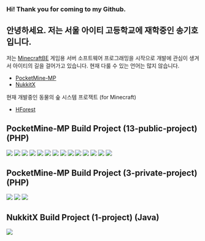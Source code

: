 ### Hi! Thank you for coming to my Github.
## 안녕하세요. 저는 서울 아이티 고등학교에 재학중인 송기호 입니다.

저는 [MinecraftBE](https://minecraft.gamepedia.com/Bedrock_Edition) 게임용 서버 소프트웨어 프로그래밍을 시작으로 개발에 관심이 생겨서 아이티의 길을 걸어가고 있습니다.
현재 다룰 수 있는 언어는 많지 않습니다.

- [PocketMine-MP](https://github.com/pmmp/PocketMine-MP)
- [NukkitX](https://github.com/CloudburstMC/Nukkit)

현재 개발중인 동물의 숲 시스템 프로잭트 (for Minecraft)

- [HForest](https://github.com/GodVas/HForestProject)


## PocketMine-MP Build Project (13-public-project) (PHP)

[![](https://img.shields.io/github/downloads/GodVas/S3DItemToolS/total?color=success&labelColor=blue&label=S3DItemToolS)](https://github.com/GodVas/S3DItemToolS)
[![](https://img.shields.io/github/downloads/GodVas/MineListRecommend/total?color=success&labelColor=blue&label=MineListRecommend)](https://github.com/GodVas/MineListRecommend)
[![](https://img.shields.io/github/downloads/GodVas/ServerTransfer/total?color=success&labelColor=blue&label=ServerTransfer)](https://github.com/GodVas/ServerTransfer)
[![](https://img.shields.io/github/downloads/GodVas/HackManager/total?color=success&labelColor=blue&label=HackManager)](https://github.com/GodVas/HackManager)
[![](https://img.shields.io/github/downloads/GodVas/AdvancedNetherite/total?color=success&labelColor=blue&label=AdvancedNetherite)](https://github.com/GodVas/AdvancedNetherite)
[![](https://img.shields.io/github/downloads/GodVas/SArea/total?color=success&labelColor=blue&label=SArea)](https://github.com/GodVas/SArea)
[![](https://img.shields.io/github/downloads/GodVas/ScheduleAPI/total?color=success&labelColor=blue&label=ScheduleAPI)](https://github.com/GodVas/ScheduleAPI)
[![](https://img.shields.io/github/downloads/GodVas/NoUpdateFarmland/total?color=success&labelColor=blue&label=NoUpdateFarmland)](https://github.com/GodVas/NoUpdateFarmland)
[![](https://img.shields.io/github/downloads/GodVas/ItemCaseAPI/total?color=success&labelColor=blue&label=ItemCaseAPI)](https://github.com/GodVas/ItemCaseAPI)
[![](https://img.shields.io/github/downloads/GodVas/AdvanceRaid/total?color=success&labelColor=blue&label=AdvanceRaid)](https://github.com/GodVas/AdvanceRaid)
[![](https://img.shields.io/github/downloads/GodVas/AdvanceQuest/total?color=success&labelColor=blue&label=AdvanceQuest)](https://github.com/GodVas/AdvanceQuest)
[![](https://img.shields.io/github/downloads/GodVas/BlockBreakSecondHack/total?color=success&labelColor=blue&label=BlockBreakSecondHack)](https://github.com/GodVas/BlockBreakSecondHack)
[![](https://img.shields.io/github/downloads/GodVas/SpawnParticle/total?color=success&labelColor=blue&label=SpawnParticle)](https://github.com/GodVas/SpawnParticle)
[![](https://img.shields.io/github/downloads/GodVas/AdvanceReboote/total?color=success&labelColor=blue&label=AdvanceReboot)](https://github.com/GodVas/AdvanceReboot)


## PocketMine-MP Build Project (3-private-project) (PHP)

[![](https://img.shields.io/github/downloads/GodVas/AdvanceContent/total?color=success&labelColor=blue&label=AdvanceContent)](https://github.com/GodVas/AdvanceContent)
[![](https://img.shields.io/github/downloads/GodVas/Alba/total?color=success&labelColor=blue&label=Alba)](https://github.com/GodVas/Alba)
[![](https://img.shields.io/github/downloads/GodVas/AdvanceRepair/total?color=success&labelColor=blue&label=AdvanceRepair)](https://github.com/GodVas/AdvanceRepair)


## NukkitX Build Project (1-project) (Java)

[![](https://img.shields.io/github/downloads/GodVas/DropCropPlugin/total?color=success&labelColor=blue&label=DropCropPlugin)](https://github.com/GodVas/DropCropPlugin)
